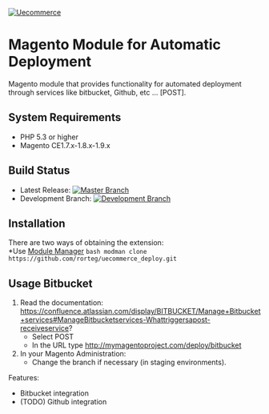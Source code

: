 <a href="http://www.uecommerce.com.br">![Uecommerce](http://www.uecommerce.com.br/wp-content/uploads/2012/11/logo2.gif)</a>

Magento Module for Automatic Deployment
===================

Magento module that provides functionality for automated deployment through services like bitbucket, Github, etc ... [POST].

System Requirements
-------------------
* PHP 5.3 or higher
* Magento CE1.7.x-1.8.x-1.9.x

Build Status
------------
* Latest Release: [![Master Branch](https://travis-ci.org/rorteg/uecommerce_deploy.png?branch=master)](https://travis-ci.org/rorteg/uecommerce_deploy)
* Development Branch: [![Development Branch](https://travis-ci.org/rorteg/uecommerce_deploy.png?branch=develop)](https://travis-ci.org/rorteg/uecommerce_deploy)

Installation
------------
There are two ways of obtaining the extension:    
    *Use [Module Manager](https://github.com/colinmollenhour/modman) 
    ```bash
    modman clone https://github.com/rorteg/uecommerce_deploy.git
    ```

Usage Bitbucket
---------------
1. Read the documentation: https://confluence.atlassian.com/display/BITBUCKET/Manage+Bitbucket+services#ManageBitbucketservices-Whattriggersapost-receiveservice?
    * Select POST
    * In the URL type http://mymagentoproject.com/deploy/bitbucket
2. In your Magento Administration:
    * Change the branch if necessary (in staging environments).

Features:
* Bitbucket integration
* (TODO) Github integration
